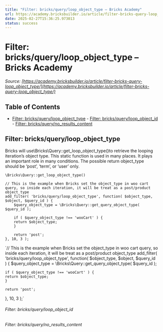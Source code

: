 ```yaml
---
title: "Filter: bricks/query/loop_object_type – Bricks Academy"
url: https://academy.bricksbuilder.io/article/filter-bricks-query-loop_object_type/
date: 2025-02-27T15:36:25.973013
status: success
---
```


# Filter: bricks/query/loop_object_type – Bricks Academy

*Source: [https://academy.bricksbuilder.io/article/filter-bricks-query-loop_object_type/](https://academy.bricksbuilder.io/article/filter-bricks-query-loop_object_type/)*

## Table of Contents

- [Filter: bricks/query/loop_object_type](#filter-bricksqueryloopobjecttype)
        - [Filter: bricks/query/loop_object_id](#filter-bricksqueryloopobjectid)
        - [Filter: bricks/query/no_results_content](#filter-bricksquerynoresultscontent)

## Filter: bricks/query/loop_object_type

Bricks will use\Bricks\Query::get_loop_object_type()to retrieve the looping iteration’s object type. This static function is used in many places. It plays an important role in many conditions. The possible return object_type should be ‘post’, ‘term’, or ‘user’ only.

`\Bricks\Query::get_loop_object_type()`

```
// This is the example when Bricks set the object_type in woo cart query, so inside each iteration, it will be treat as a post/product object_type
add_filter( 'bricks/query/loop_object_type', function( $object_type, $object, $query_id ) {
    $query_object_type = \Bricks\Query::get_query_object_type( $query_id );

    if ( $query_object_type !== 'wooCart' ) {
	return $object_type;
    }

    return 'post';
}, 10, 3 );
```

`// This is the example when Bricks set the object_type in woo cart query, so inside each iteration, it will be treat as a post/product object_type
add_filter( 'bricks/query/loop_object_type', function( $object_type, $object, $query_id ) {
    $query_object_type = \Bricks\Query::get_query_object_type( $query_id );

    if ( $query_object_type !== 'wooCart' ) {
	return $object_type;
    }

    return 'post';
}, 10, 3 );`

###### Filter: bricks/query/loop_object_id

###### Filter: bricks/query/no_results_content

